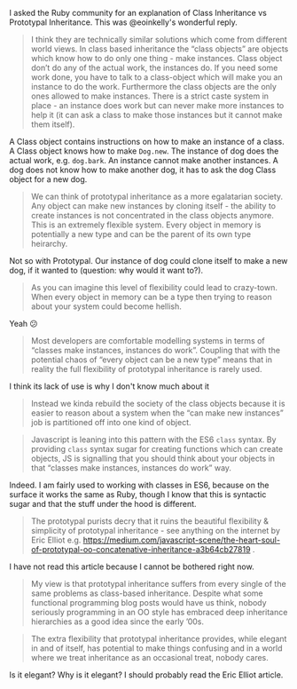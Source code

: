 I asked the Ruby community for an explanation of Class Inheritance vs Prototypal Inheritance. This was @eoinkelly's wonderful reply.

> I think they are technically similar solutions which come from different world views. In class based inheritance the “class objects”  are objects which know how to do only one thing - make instances. Class object don’t do any of the actual work, the instances do. If you need some work done, you have to talk to a class-object which will make you an instance to do the work. Furthermore the class objects are the only ones allowed to make instances. There is a strict caste system in place - an instance does work but can never make more instances to help it (it can ask a class to make those instances but it cannot make them itself).

A Class object contains instructions on how to make an instance of a class. A Class object knows how to make `Dog.new`. The instance of dog does the actual work, e.g. `dog.bark`. An instance cannot make another instances. A dog does not know how to make another dog, it has to ask the dog Class object for a new dog.

> We can think of prototypal inheritance as a more egalatarian society. Any object can make new instances by cloning itself - the ability to create instances is not concentrated in the class objects anymore. This is an extremely flexible system. Every object in memory is potentially a new type and can be the parent of its own type heirarchy.

Not so with Prototypal. Our instance of dog could clone itself to make a new dog, if it wanted to (question: why would it want to?).

> As you can imagine this level of flexibility could lead to crazy-town. When every object in memory can be a type then trying to reason about your system could become hellish.

Yeah :confused:

> Most developers are comfortable modelling systems in terms of “classes make instances, instances do work”. Coupling that with the potential chaos of “every object can be a new type” means that in reality the full flexibility of prototypal inheritance is rarely used.

I think its lack of use is why I don't know much about it

> Instead we kinda rebuild the society of the class objects because it is easier to reason about a system when the “can make new instances” job is partitioned off into one kind of object.

> Javascript is leaning into this pattern with the ES6 `class` syntax. By providing `class` syntax sugar for creating functions which can create objects, JS is signalling that you should think about your objects in that “classes make instances, instances do work” way.

Indeed. I am fairly used to working with classes in ES6, because on the surface it works the same as Ruby, though I know that this is syntactic sugar and that the stuff under the hood is different.

> The prototypal purists decry that it ruins the beautiful flexibility & simplicity of prototypal inheritance - see anything on the internet by Eric Elliot e.g. https://medium.com/javascript-scene/the-heart-soul-of-prototypal-oo-concatenative-inheritance-a3b64cb27819 .

I have not read this article because I cannot be bothered right now.

> My view is that prototypal inheritance suffers from every single of the same problems as class-based inheritance. Despite what some functional programming blog posts would have us think, nobody seriously programming in an OO style has embraced deep inheritance hierarchies as a good idea since the early ’00s. 



> The extra flexibility that prototypal inheritance provides, while elegant in and of itself, has potential to make things confusing and in a world where we treat inheritance as an occasional treat, nobody cares.

Is it elegant? Why is it elegant? I should probably read the Eric Elliot article.